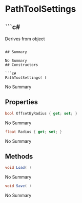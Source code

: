 # PathToolSettings

## ```c#
Derives from object
```

## Summary

No Summary
## Constructors

```c#
PathToolSettings( ) 
```
No Summary
## Properties

```c#
bool OffsetByRadius { get; set; } 
```
No Summary
```c#
float Radius { get; set; } 
```
No Summary
## Methods

```c#
void Load( ) 
```
No Summary
```c#
void Save( ) 
```
No Summary
